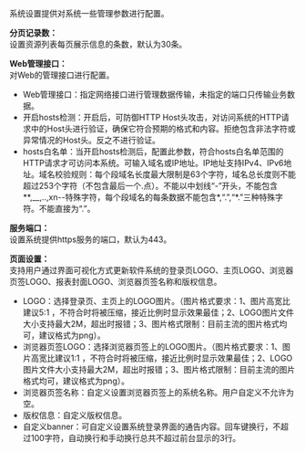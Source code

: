系统设置提供对系统一些管理参数进行配置。

**分页记录数：**  
设置资源列表每页展示信息的条数，默认为30条。

**Web管理接口：**  
对Web的管理接口进行配置。
- Web管理接口：指定网络接口进行管理数据传输，未指定的端口只传输业务数据。
- 开启hosts检测：开启后，可防御HTTP Host头攻击，对访问系统的HTTP请求中的Host头进行验证，确保它符合预期的格式和内容。拒绝包含非法字符或异常情况的Host头。反之不进行验证。
- hosts白名单：当开启hosts检测后，配置此参数，符合hosts白名单范围的HTTP请求才可访问本系统。可输入域名或IP地址。IP地址支持IPv4、IPv6地址。域名校验规则：每个段域名长度最大限制是63个字符，域名总长度则不能超过253个字符（不包含最后一个.点）。不能以中划线“-”开头，不能包含**,__,..,xn--特殊字符，每个段域名的每条数据不能包含*,“.”,“*.”三种特殊字符。不能直接为“.”。

**服务端口：**  
设置系统提供https服务的端口，默认为443。

**页面设置：**  
支持用户通过界面可视化方式更新软件系统的登录页LOGO、主页LOGO、浏览器页签LOGO、报表封面LOGO、浏览器页签名称和版权信息。
- LOGO：选择登录页、主页上的LOGO图片。（图片格式要求：1、图片高宽比建议5:1 ，不符合时将被压缩，接近比例时显示效果最佳；2、LOGO图片文件大小支持最大2M，超出时报错；3、图片格式限制：目前主流的图片格式均可，建议格式为png）。
- 浏览器页签LOGO：选择浏览器页签上的LOGO图片。（图片格式要求：1、图片高宽比建议1:1 ，不符合时将被压缩，接近比例时显示效果最佳；2、LOGO图片文件大小支持最大2M，超出时报错；3、图片格式限制：目前主流的图片格式均可，建议格式为png）。
- 浏览器页签名称：自定义设置浏览器页签上的系统名称。用户自定义不允许为空。
- 版权信息：自定义版权信息。
- 自定义banner：可自定义设置系统登录界面的通告内容。回车键换行，不超过100字符，自动换行和手动换行总共不超过前台显示的3行。
